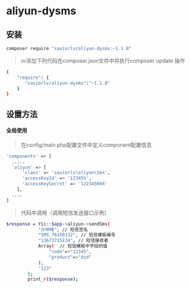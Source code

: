# aliyun-dysms

## 安装

```bash
composer require "saviorlv/aliyun-dysms:~1.1.0"
```

> or添加下列代码在composer.json文件中并执行composer update 操作

```bash
{
    "require": {
       "saviorlv/aliyun-dysms":"~1.1.0"
    }
}
```

## 设置方法

#### 全局使用
> 在config/main.php配置文件中定义component配置信息
```bash
'components' => [
  .....
  'aliyun' => [
      'class' => 'saviorlv\aliyun\Sms',
      'accessKeyId' => '123455',
      'accessKeySecret' => '122345666'
    ],
  ....
]

```
> 代码中调用（调用短信发送接口示例）

```bash
$response = Yii::$app->aliyun->sendSms(
            "孙坤峰", // 短信签名
            "SMS_76350132", // 短信模板编号
            "13673715134", // 短信接收者
            Array(  // 短信模板中字段的值
                "code"=>"12345",
                "product"=>"dsd"
            ),
            "123"
        );
        print_r($response);
```
